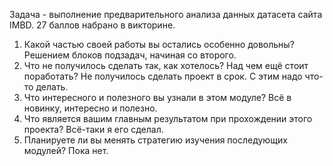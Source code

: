 ﻿Задача - выполнение предварительного анализа данных датасета сайта IMBD.
27 баллов набрано в викторине.
1. Какой частью своей работы вы остались особенно довольны?
	Решением блоков подзадач, начиная со второго.
2. Что не получилось сделать так, как хотелось? Над чем ещё стоит поработать?
	Не получилось сделать проект в срок. С этим надо что-то делать.
3. Что интересного и полезного вы узнали в этом модуле?
	Всё в новинку, интересно и полезно.
4. Что является вашим главным результатом при прохождении этого проекта?
	Всё-таки я его сделал.
5. Планируете ли вы менять стратегию изучения последующих модулей?
	Пока нет.